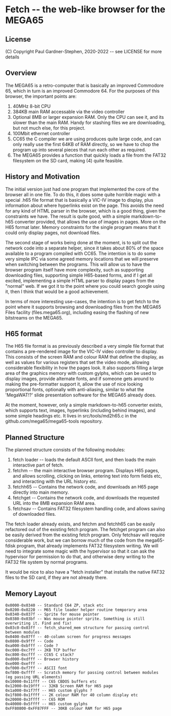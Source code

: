 # Fetch -- the web-like browser for the MEGA65

## License

(C) Copyright Paul Gardner-Stephen, 2020-2022 -- see LICENSE for more details

## Overview

The MEGA65 is a retro-computer that is basically an improved Commodore 65, which
in turn is an improved Commodore 64.  For the purposes of this browser, the
important points are:

1.  40MHz 8-bit CPU
2.  384KB main RAM accessable via the video controller
3.  Optional 8MB or larger expansion RAM.  Only the CPU can see it, and its slower than the main RAM.  Handy for stashing files we are downloading, but not much else, for this project.
4.  100Mbit ethernet controller
5.  CC65 the C compiler we are using produces quite large code, and can only really use the first 64KB of RAM directly, so we have to chop the program up into several pieces that run each other as required.
6.  The MEGA65 provides a function that quickly loads a file from the FAT32 filesystem on the SD card, making (4) quite feasible.

## History and Motivation

The initial version just had one program that implemented the core of the browser all in one file.  To do this, it does some quite
horrible magic with a special .h65 file format that is basically a VIC-IV image to display, plus information about where hyperlinks
exist on the page.  This avoids the need for any kind of HTML parser in the browser, which is a good thing, given the constraints we have.  The result is quite good, with a simple markdown-to-h65 converter provided, that allows the use of images in pages.  More on the H65 format later.  Memory constraints for the single program means that it could only display pages, not download files.

The second stage of works being done at the moment, is to split out the network code into a separate helper, since it takes about 80% of the space available to a program compiled with CC65.  The intention is to do some very simple IPC via some agreed memory locations that we will preserve when switching between the programs.  This will allow us to have the browser program itself have more complexity, such as supporting downloading files, supporting simple H65-based forms, and if I get all excited, implementing a simple HTML parser to display pages from the "normal" web.  If we got it to the point where you could search google using it, then I think that would be a good achievement.

In terms of more interesting use-cases, the intention is to get fetch to the point where it supports browsing and downloading files from the MEGA65 Files facility (files.mega65.org), including easing the flashing of new bitstreams on the MEGA65.

## H65 format

The H65 file format is as previously described a very simple file format that contains a pre-rendered image for the VIC-IV video controller to display.  This consists of the screen RAM and colour RAM that define the display, as well as values for various registers that set the video mode, allowing considerable flexibility in how the pages look.  It also supports filling a large area of the graphics memory with custom gylphs, which can be used to display images, provide alternate fonts, and if someone gets around to making the pre-formatter support it, allow the use of nice looking proportional fonts, optionally with anti-aliasing, similar to what the 'MegaWAT!?' slide presentation software for the MEGA65 already does.

At the moment, however, only a simple markdown-to-h65 converter exists, which supports text, images, hyperlinks (including behind images), and some simple headings etc.  It lives in src/tools/md2h65.c in the github.com/mega65/mega65-tools repository.

## Planned Structure

The planned structure consists of the following modules:

1. fetch loader -- loads the default ASCII font, and then loads the main interactive part of fetch.
2. fetchm -- the main interactive browser program. Displays H65 pages, and allows scrolling, clicking on links, entering text into form fields etc, and interacting with the URL history etc.
3. fetchh65 -- Contains the network code, and downloads an H65 page directly into main memory.
4. fetchget -- Contains the network code, and downloads the requested URL into the 8MB expansion RAM area.
5. fetchsav -- Contains FAT32 filesystem handling code, and allows saving of downloaded files.

The fetch loader already exists, and fetchm and fetchh65 can be easily refactored out of the existing fetch program.
The fetchget program can also be easily derived from the existing fetch program.  Only fetchsav will require considerable work, but we can borrow much of the code from the mega65-fdisk program, that already implements FAT32 filesystem writing.  We will need to integrate some magic with the hypervisor so that it can ask the hypervisor for permission to do that, and otherwise deny writing to the FAT32 file system by normal programs.

It would be nice to also have a "fetch installer" that installs the native FAT32 files to the SD card, if they are not already there.

## Memory Layout

```
0x0000-0x0340 -- Standard C64 ZP, stack etc
0x0200-0x0220 -- M65 file loader helper routine temporary area
0x0340-0x037f -- Sprite for mouse pointer
0x0380-0x03bf -- Was mouse pointer sprite. Something is still overwriting it. Find and fix!
0x03c0-0x03ff -- fetch_shared_mem structure for passing control between modules
0x0400-0x07ff -- 40-column screen for progress messages
0x0800-0x9fff -- Code
0xa000-0xbfff -- Code ?
0xc000-0xc7ff -- 2KB TCP buffer
0xc800-0xcfff -- CC65 C stack?
0xd000-0xdfff -- Browser history
0xe000-0xefff --
0xf000-0xf7ff -- ASCII font
0xf800-0xffff -- Scratch memory for passing control between modules (eg passing URL elements)
0x10000-0x11fff -- C65 CBDOS buffers etc
0x12000-0x19fff -- 32KB Screen RAM for H65 page
0x1a000-0x1f7ff -- H65 custom glyphs ?
0x1f800-0x1ffff -- 2K colour RAM for 40 column display etc
0x20000-0x3ffff -- C65 ROM
0x40000-0x5ffff -- H65 custom gylphs
0xFF80800-0xFF87FFF -- 30KB colour RAM for H65 page
```
